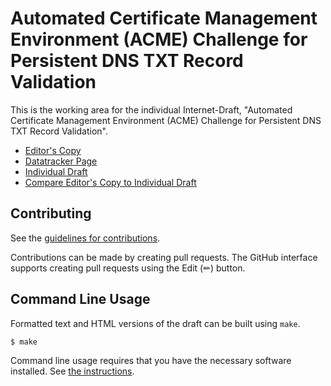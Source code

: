 <!-- regenerate: on (set to off if you edit this file) -->

# Automated Certificate Management Environment (ACME) Challenge for Persistent DNS TXT Record Validation

This is the working area for the individual Internet-Draft, "Automated Certificate Management Environment (ACME) Challenge for Persistent DNS TXT Record Validation".

* [Editor's Copy](https://sheurich.github.io/draft-sheurich-acme-dns-persist/#go.draft-sheurich-acme-dns-persist.html)
* [Datatracker Page](https://datatracker.ietf.org/doc/draft-sheurich-acme-dns-persist)
* [Individual Draft](https://datatracker.ietf.org/doc/html/draft-sheurich-acme-dns-persist)
* [Compare Editor's Copy to Individual Draft](https://sheurich.github.io/draft-sheurich-acme-dns-persist/#go.draft-sheurich-acme-dns-persist.diff)


## Contributing

See the
[guidelines for contributions](https://github.com/sheurich/draft-sheurich-acme-dns-persist/blob/main/CONTRIBUTING.md).

Contributions can be made by creating pull requests.
The GitHub interface supports creating pull requests using the Edit (✏) button.


## Command Line Usage

Formatted text and HTML versions of the draft can be built using `make`.

```sh
$ make
```

Command line usage requires that you have the necessary software installed.  See
[the instructions](https://github.com/martinthomson/i-d-template/blob/main/doc/SETUP.md).

